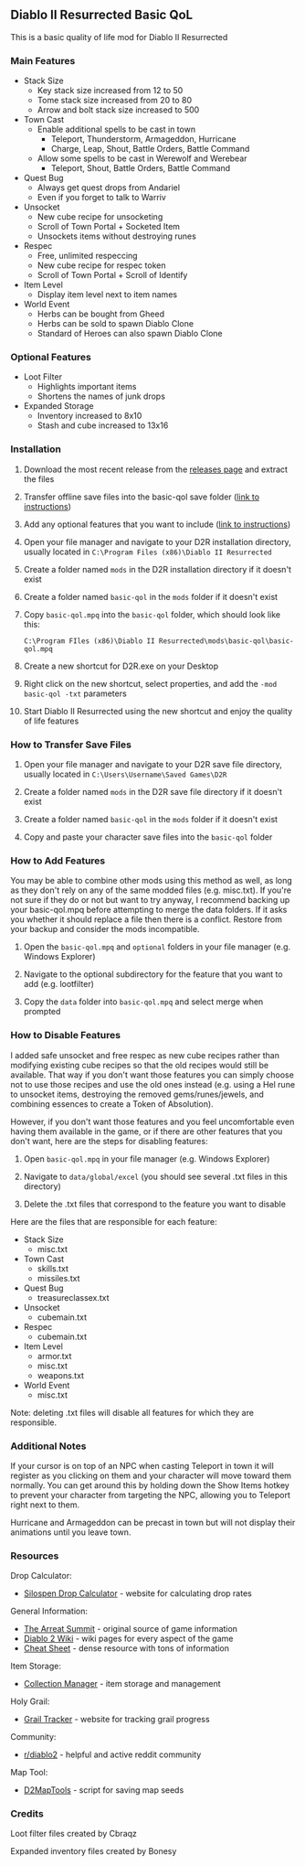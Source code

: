 ## Diablo II Resurrected Basic QoL

This is a basic quality of life mod for Diablo II Resurrected

### Main Features

- Stack Size
  - Key stack size increased from 12 to 50
  - Tome stack size increased from 20 to 80
  - Arrow and bolt stack size increased to 500
- Town Cast
  - Enable additional spells to be cast in town
    - Teleport, Thunderstorm, Armageddon, Hurricane
    - Charge, Leap, Shout, Battle Orders, Battle Command
  - Allow some spells to be cast in Werewolf and Werebear
    - Teleport, Shout, Battle Orders, Battle Command
- Quest Bug
  - Always get quest drops from Andariel
  - Even if you forget to talk to Warriv
- Unsocket
  - New cube recipe for unsocketing
  - Scroll of Town Portal + Socketed Item
  - Unsockets items without destroying runes
- Respec
  - Free, unlimited respeccing
  - New cube recipe for respec token
  - Scroll of Town Portal + Scroll of Identify
- Item Level
  - Display item level next to item names
- World Event
  - Herbs can be bought from Gheed
  - Herbs can be sold to spawn Diablo Clone
  - Standard of Heroes can also spawn Diablo Clone

### Optional Features

- Loot Filter
  - Highlights important items
  - Shortens the names of junk drops
- Expanded Storage
  - Inventory increased to 8x10
  - Stash and cube increased to 13x16

### Installation

1. Download the most recent release from the
   [releases page](https://github.com/cyhyraethz/d2r-basic-qol/releases)
   and extract the files

2. Transfer offline save files into the basic-qol save folder
   ([link to instructions](#how-to-transfer-save-files))

3. Add any optional features that you want to include
   ([link to instructions](#how-to-add-optional-features))

4. Open your file manager and navigate to your D2R installation directory,
   usually located in `C:\Program Files (x86)\Diablo II Resurrected`

5. Create a folder named `mods` in the D2R installation directory if it doesn't exist

6. Create a folder named `basic-qol` in the `mods` folder if it doesn't exist

7. Copy `basic-qol.mpq` into the `basic-qol` folder, which should look like this:

   `C:\Program FIles (x86)\Diablo II Resurrected\mods\basic-qol\basic-qol.mpq`

8. Create a new shortcut for D2R.exe on your Desktop

9. Right click on the new shortcut, select properties, and add the `-mod basic-qol -txt` parameters

10. Start Diablo II Resurrected using the new shortcut and enjoy the quality of life features

### How to Transfer Save Files

1. Open your file manager and navigate to your D2R save file directory,
   usually located in `C:\Users\Username\Saved Games\D2R`

2. Create a folder named `mods` in the D2R save file directory if it doesn't exist

3. Create a folder named `basic-qol` in the `mods` folder if it doesn't exist

4. Copy and paste your character save files into the `basic-qol` folder

### How to Add Features

You may be able to combine other mods using this method as well, as long as they don't rely on any of the
same modded files (e.g. misc.txt). If you're not sure if they do or not but want to try anyway, I recommend
backing up your basic-qol.mpq before attempting to merge the data folders. If it asks you whether it should
replace a file then there is a conflict. Restore from your backup and consider the mods incompatible.

1. Open the `basic-qol.mpq` and `optional` folders in your file manager (e.g. Windows Explorer)

2. Navigate to the optional subdirectory for the feature that you want to add (e.g. lootfilter)

3. Copy the `data` folder into `basic-qol.mpq` and select merge when prompted

### How to Disable Features

I added safe unsocket and free respec as new cube recipes rather than modifying existing cube recipes so
that the old recipes would still be available. That way if you don't want those features you can simply
choose not to use those recipes and use the old ones instead (e.g. using a Hel rune to unsocket items,
destroying the removed gems/runes/jewels, and combining essences to create a Token of Absolution).

However, if you don't want those features and you feel uncomfortable even having them available in the
game, or if there are other features that you don't want, here are the steps for disabling features:

1. Open `basic-qol.mpq` in your file manager (e.g. Windows Explorer)

2. Navigate to `data/global/excel` (you should see several .txt files in this directory)

3. Delete the .txt files that correspond to the feature you want to disable

Here are the files that are responsible for each feature:

- Stack Size
  - misc.txt
- Town Cast
  - skills.txt
  - missiles.txt
- Quest Bug
  - treasureclassex.txt
- Unsocket
  - cubemain.txt
- Respec
  - cubemain.txt
- Item Level
  - armor.txt
  - misc.txt
  - weapons.txt
- World Event
  - misc.txt

Note: deleting .txt files will disable all features for which they are responsible.

### Additional Notes

If your cursor is on top of an NPC when casting Teleport in town it will register as you clicking on them
and your character will move toward them normally. You can get around this by holding down the Show Items
hotkey to prevent your character from targeting the NPC, allowing you to Teleport right next to them.

Hurricane and Armageddon can be precast in town but will not display their animations until you leave town.

### Resources

Drop Calculator:

- [Silospen Drop Calculator](https://dropcalc.silospen.com/item.php?np=1&ng=1&mf=0&dec=false&mk=&diff=&qual=&ver=-1&version=113) - website for calculating drop rates

General Information:

- [The Arreat Summit](http://classic.battle.net/diablo2exp/) - original source of game information
- [Diablo 2 Wiki](https://diablo2.diablowiki.net/Main_Page) - wiki pages for every aspect of the game
- [Cheat Sheet](https://htmlpreview.github.io/?https://github.com/Michaelangel007/d2_cheat_sheet/blob/master/index.html) - dense resource with tons of information

Item Storage:

- [Collection Manager](https://youdz.github.io/d2-stash-organizer/) - item storage and management

Holy Grail:

- [Grail Tracker](https://d2-holy-grail.herokuapp.com/) - website for tracking grail progress

Community:

- [r/diablo2](https://www.reddit.com/r/diablo2/) - helpful and active reddit community

Map Tool:

- [D2MapTools](https://gitgud.io/stephenlynx/D2MapTools) - script for saving map seeds

### Credits

Loot filter files created by Cbraqz

Expanded inventory files created by Bonesy
